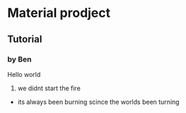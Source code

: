 # Material prodject
## Tutorial 
### by Ben 

Hello world 

1. we didnt start the fire
  * its always been burning scince the worlds been turning
